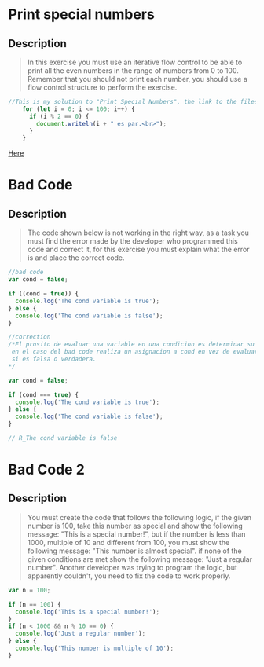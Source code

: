 # Print special numbers

## Description

>In this exercise you must use an iterative flow control to be able to print all the even numbers in the range of numbers from 0 to 100. Remember that you should not print each number, you should use a flow control structure to perform the exercise.

``` JavaScript
//This is my solution to "Print Special Numbers", the link to the files is below the code
    for (let i = 0; i <= 100; i++) {
      if (i % 2 == 0) {
        document.writeln(i + " es par.<br>");
      }
    }
```

[Here](/src/week_01/21-07-2022/assets/SpecialNumbers.js)

# Bad Code

## Description

>The code shown below is not working in the right way, as a task you must find the error made by the developer who programmed this code and correct it, for this exercise you must explain what the error is and place the correct code.

```JavaScript
//bad code
var cond = false;

if ((cond = true)) {
  console.log('The cond variable is true');
} else {
  console.log('The cond variable is false');
}

//correction
/*El prosito de evaluar una variable en una condicion es determinar su falsedad o veracidad,
 en el caso del bad code realiza un asignacion a cond en vez de evaluar cond para determinar 
 si es falsa o verdadera.
*/

var cond = false;

if (cond === true) {
  console.log('The cond variable is true');
} else {
  console.log('The cond variable is false');
}

// R_The cond variable is false
```

# Bad Code 2

## Description

>You must create the code that follows the following logic, if the given number is 100, take this number as special and show the following message: "This is a special number!", but if the number is less than 1000, multiple of 10 and different from 100, you must show the following message: "This number is almost special". if none of the given conditions are met show the following message: "Just a regular number". Another developer was trying to program the logic, but apparently couldn't, you need to fix the code to work properly.

```JavaScript
var n = 100;

if (n == 100) {
  console.log('This is a special number!');
}
if (n < 1000 && n % 10 == 0) {
  console.log('Just a regular number');
} else {
  console.log('This number is multiple of 10');
}
```
